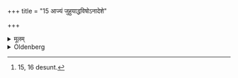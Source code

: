 +++
title = "15 आज्यं जुहुयाद्धविषोऽनादेशे"

+++

<details><summary>मूलम्</summary>

आज्यं जुहुयाद्धविषोऽनादेशे १५
</details>

<details><summary>Oldenberg</summary>

15 [^fn_1012]. If no Havis is indicated, one should offer Ājya.

[^fn_1012]: 15, 16 desunt.
</details>
